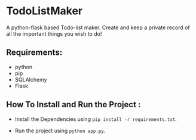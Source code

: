 # TodoListMaker
A python-flask based Todo-list maker. Create and keep a private record of all the important things you wish to do!


## Requirements:

* python
* pip
* SQLAlchemy
* Flask

## How To Install and Run the Project :


* Install the Dependencies using `pip install -r requirements.txt`.

* Run the project using `python app.py`.
